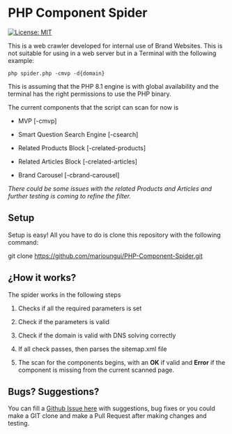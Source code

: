 # PHP Component Spider

[![License: MIT](https://img.shields.io/badge/License-MIT-yellow.svg)](https://opensource.org/licenses/MIT)

This is a web crawler developed for internal use of Brand Websites. This is not suitable for using in a web server but in a Terminal with the following example:

    php spider.php -cmvp -d{domain}

This is assuming that the PHP 8.1 engine is with global availability and the terminal has the right permissions to use the PHP binary.

The current components that the script can scan for now is

- MVP [-cmvp]

- Smart Question Search Engine [-csearch]

- Related Products Block [-crelated-products]

- Related Articles Block [-crelated-articles]

- Brand Carousel [-cbrand-carousel]

*There could be some issues with the related Products and Articles and further testing is coming to refine the filter.*

## Setup

Setup is easy! All you have to do is clone this repository with the following command:

git clone <https://github.com/marioungui/PHP-Component-Spider.git>

## ¿How it works?

The spider works in the following steps

1. Checks if all the required parameters is set

2. Check if the parameters is valid

3. Check if the domain is valid with DNS solving correctly

4. If all check passes, then parses the sitemap.xml file

5. The scan for the components begins, with an **OK** if valid and **Error** if the component is missing from the current scanned page.

## Bugs? Suggestions?

You can fill a [Github Issue here](https://github.com/marioungui/PHP-Component-Spider/issues/new) with suggestions, bug fixes or you could make a GIT clone and make a Pull Request after making changes and testing.
